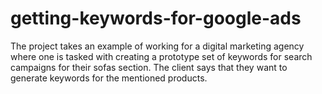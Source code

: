 # getting-keywords-for-google-ads
 The project takes an example of working for a digital marketing agency where one is tasked with creating a prototype set of keywords for search campaigns for their sofas section. The client says that they want to generate keywords for the mentioned products.
